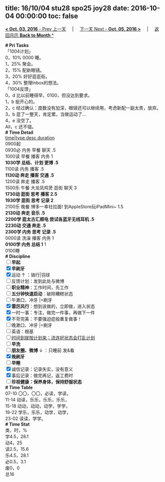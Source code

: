 title: 16/10/04 stu28 spo25 joy28
date: 2016-10-04 00:00:00
toc: false
---
[**< Oct. 03, 2016** - Prev 上一天](/lifelogs/2016/10/d03.html) &nbsp; &nbsp; | &nbsp; &nbsp; [下一天 Next - **Oct. 05, 2016 >**](/lifelogs/2016/10/d05.html) &nbsp; &nbsp; |  &nbsp; &nbsp; [返回月历 **Back to Month ^**](/lifelogs/2016/10/index.html)
<br/><div><b># Pri Tasks</b></div><div>「1004计划」</div><div>0，10% 0000 睡。</div><div>1，25% 聚会。</div><div>2，15% 配新眼镜。</div><div>3，20% 好好逛逛街。</div><div>4，30% 整理Inbox的想法。</div><div>「1004反馈」</div><div>0，d 比以前睡得早，0100，但没达到要求。</div><div>1，b 挺开心的。</div><div>2，c 经过确认：度数没有加深，眼镜还可以继续用，考虑新配一副太贵，放弃。</div><div>3，b 逛了一整天，肯定累，当做运动了…</div><div>4，e 没空了。</div><div>All，c 还不错。</div><div><b># Time Detail</b></div><div><u>time|type desc duration</u></div><div>0900起</div><div>0930必 内务 早餐 聊天 .5</div><div>1000读 早餐 播客 内务 1</div><div><b>1030学 总结、计划 更博 .5</b></div><div>1100读 内务 播客 .5</div><div><b>1130动 奔走 播客 交通 .5</b></div><div>1200读 奔走 播客 .5</div><div>1500乐 午餐 大龙凤鸡煲 逛街 聊天 3</div><div><b>1730动 逛街 思考 播客 2.5</b></div><div><b>1930学 逛街 思考 记录 2</b></div><div>2100乐 晚餐 博多一幸社拉面! 到AppleStore玩iPadMini~ 1.5</div><div><b>2130动 奔走 音乐 .5</b></div><div><b>2200学 逛太古汇顺电 尝试各蓝牙无线耳机 .5</b></div><div><b>2230动 交通 奔走 .5</b></div><div><b>2300学 内务 思考 记录 .5</b></div><div>0000读 洗澡 播客 内务 1</div><div><b>0100学 内务 总结 1</b> 1</div><div>0100睡</div><div><b># Discipline</b></div><div><b><input type="checkbox"/></b><b>早起</b></div><div><input checked="true" type="checkbox"/><b>早刷牙</b></div><div><input checked="true" type="checkbox"/>运动 ↑ ：骑行|羽球</div><div><input type="checkbox"/>反馈计划：发到此处与微博</div><div><input type="checkbox"/><b>职业精神</b>：工作时间，先工作</div><div><input type="checkbox"/><b>五分钟快速启动</b>：破除糟糕状态</div><div><input type="checkbox"/>午漱口、冲牙 |+刷牙</div><div><input checked="true" type="checkbox"/><b>雷厉风行</b>：想到该做的，立即做，进入状态</div><div><input checked="true" type="checkbox"/>一时一事：专注，做完一件事，再做下一件</div><div><input checked="true" type="checkbox"/>不苛完美：不要强迫症般重复做事！</div><div><input type="checkbox"/>晚漱口、冲牙 |+刷牙</div><div><input type="checkbox"/>英语：根基</div><div><u><input type="checkbox"/></u><u>时间到就按计划来；流连好状态会打乱计划</u></div><div><input type="checkbox"/><b>早洗</b></div><div><b><input type="checkbox"/></b><b>朋友圈、微博</b> ↓ ：只睡前 发&amp;看</div><div><b><input checked="true" type="checkbox"/></b><b>晚刷牙</b></div><div><input type="checkbox"/><b>早睡</b></div><div><input checked="true" type="checkbox"/>诚信记录：记录失实，没有意义</div><div><input checked="true" type="checkbox"/>事后记录：做完再记，返工费时</div><div><b><input type="checkbox"/></b><b>珍视健康：保养身体，保持舒服状态</b></div><div><b># Time Table</b></div><div>07-10 〇〇，〇〇，必读，学读，</div><div>11-14 动读，乐乐，乐乐，乐乐，</div><div>15-18 动动，动动，动学，学学，</div><div>19-22 学乐，乐乐，动学，动学，</div><div>23-02 读读，学学。</div><div><b># Time Stat</b></div><div>类，时，%</div><div>学4.5，28.1</div><div>动4，25</div><div>读2.5，15.6</div><div>乐4.5，28.1</div><div>必0.5，3.1</div><div>废0，0</div><div>总16</div>
